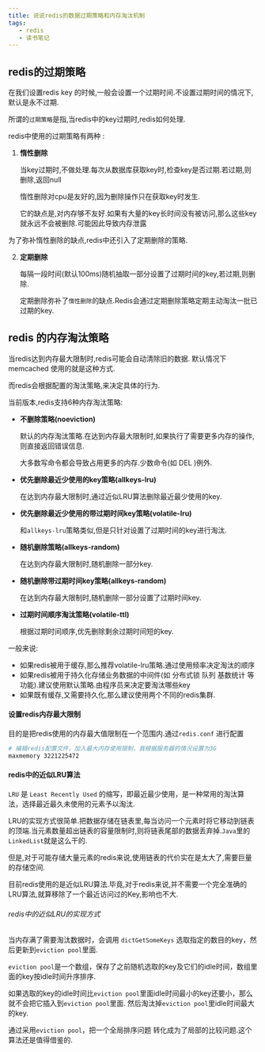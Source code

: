 ```yaml
---
title: 说说redis的数据过期策略和内存淘汰机制
tags: 
   - redis
   - 读书笔记
---
```



## redis的过期策略

在我们设置redis key 的时候,一般会设置一个过期时间.不设置过期时间的情况下,默认是永不过期.

所谓的`过期策略`是指,当redis中的key过期时,redis如何处理.



redis中使用的过期策略有两种 :

1. **惰性删除**

   当key过期时,不做处理.每次从数据库获取key时,检查key是否过期.若过期,则删除,返回null

   惰性删除对cpu是友好的,因为删除操作只在获取key时发生.

   它的缺点是,对内存够不友好.如果有大量的key长时间没有被访问,那么这些key就永远不会被删除.可能因此导致内存泄露

为了弥补惰性删除的缺点,redis中还引入了定期删除的策略.

2. **定期删除**

   每隔一段时间(默认100ms)随机抽取一部分设置了过期时间的key,若过期,则删除.
   
   定期删除弥补了`惰性删除`的缺点.Redis会通过定期删除策略定期主动淘汰一批已过期的key.
   


## redis 的内存淘汰策略

当redis达到内存最大限制时,redis可能会自动清除旧的数据. 默认情况下 memcached 使用的就是这种方式.

而redis会根据配置的淘汰策略,来决定具体的行为.



当前版本,redis支持6种内存淘汰策略:

* **不删除策略(noeviction)** 

  默认的内存淘汰策略.在达到内存最大限制时,如果执行了需要更多内存的操作,则直接返回错误信息.

  大多数写命令都会导致占用更多的内存.少数命令(如 DEL )例外.

* **优先删除最近少使用的key策略(allkeys-lru)**

  在达到内存最大限制时,通过近似LRU算法删除最近最少使用的key.

* **优先删除最近少使用的带过期时间key策略(volatile-lru)**

  和`allkeys-lru`策略类似,但是只针对设置了过期时间的key进行淘汰.

* **随机删除策略(allkeys-random)**

  在达到内存最大限制时,随机删除一部分key.

* **随机删除带过期时间key策略(allkeys-random)**

  在达到内存最大限制时,随机删除一部分设置了过期时间key.

* **过期时间顺序淘汰策略(volatile-ttl)**

  根据过期时间顺序,优先删除剩余过期时间短的key.

  

一般来说:

* 如果redis被用于缓存,那么推荐volatile-lru策略.通过使用频率决定淘汰的顺序
* 如果redis被用于持久化存储业务数据的中间件(如 分布式锁 队列 基数统计 等功能).建议使用默认策略.由程序员来决定要淘汰哪些key
* 如果既有缓存,又需要持久化,那么建议使用两个不同的redis集群.

#### 设置redis内存最大限制

目的是把redis使用的内存最大值限制在一个范围内.通过`redis.conf` 进行配置

```bash
# 编辑redis配置文件，加入最大内存使用限制，我根据服务器的情况设置为3G 
maxmemory 3221225472
```

#### redis中的近似LRU算法

 `LRU` 是 `Least Recently Used` 的缩写，即最近最少使用，是一种常用的淘汰算法，选择最近最久未使用的元素予以淘汰.

LRU的实现方式很简单.把数据存储在链表里,每当访问一个元素时将它移动到链表的顶端.当元素数量超出链表的容量限制时,则将链表尾部的数据丢弃掉.`Java`里的`LinkedList`就是这么干的.



但是,对于可能存储大量元素的redis来说,使用链表的代价实在是太大了,需要巨量的存储空间.

目前redis使用的是近似LRU算法.毕竟,对于redis来说,并不需要一个完全准确的LRU算法,就算移除了一个最近访问过的Key,影响也不大.



###### redis中的近似LRU的实现方式 

当内存满了需要淘汰数据时，会调用 `dictGetSomeKeys` 选取指定的数目的key，然后更新到`eviction pool`里面.

`eviction pool`是一个数组，保存了之前随机选取的key及它们的idle时间，数组里面的key按idle时间升序排序.

如果选取的key的idle时间比`eviction pool`里面idle时间最小的key还要小，那么就不会把它插入到`eviction pool`里面. 然后淘汰掉`eviction pool`里idle时间最大的key.

通过采用`eviction pool`，把一个全局排序问题 转化成为了局部的比较问题.这个算法还是值得借鉴的.


